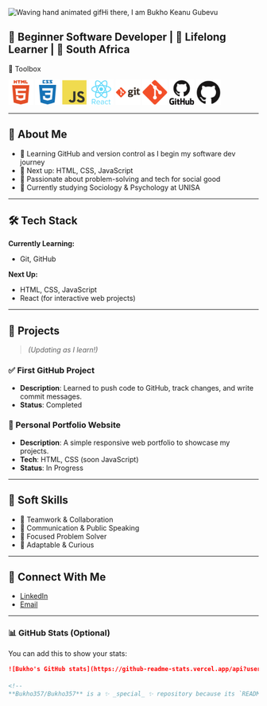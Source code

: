 
 <img src="https://raw.githubusercontent.com/nixin72/nixin72/master/wave.gif" 
         alt="Waving hand animated gif"
         height ="45"
         width="45" />Hi there, I am Bukho Keanu Gubevu
         
🌱 Beginner Software Developer | 🚀 Lifelong Learner | 📍 South Africa
---

🧰 Toolbox

<img src=https://github.com/devicons/devicon/blob/master/icons/html5/html5-plain-wordmark.svg   alt= "HTML logo" width="50"  height="50"/> <img src=https://github.com/devicons/devicon/blob/master/icons/css3/css3-plain-wordmark.svg  alt= "CSS logo" width="50"  height="50"/>  <img src=https://github.com/devicons/devicon/blob/master/icons/javascript/javascript-original.svg  alt= "JavaScript logo" width="50"  height="50"/> <img src=https://github.com/devicons/devicon/blob/master/icons/react/react-original-wordmark.svg  alt= "React logo" width="50"  height="50"/>  <img src=https://github.com/devicons/devicon/blob/master/icons/git/git-original-wordmark.svg  alt= "Git logo" width="50"  height="50"/>  <img src=https://github.com/devicons/devicon/blob/master/icons/git/git-original.svg  alt= "Git logo" width="50"  height="50"/>  <img src=https://github.com/devicons/devicon/blob/master/icons/github/github-original-wordmark.svg  alt= "Github logo" width="50"  height="50"/>  <img src=https://github.com/devicons/devicon/blob/master/icons/github/github-original.svg  alt= "Github logo" width="50"  height="50"/>

---

## 🎯 About Me

- 🔧 Learning GitHub and version control as I begin my software dev journey
- 🧠 Next up: HTML, CSS, JavaScript
- 🤖 Passionate about problem-solving and tech for social good
- 📝 Currently studying Sociology & Psychology at UNISA

---

## 🛠️ Tech Stack

**Currently Learning:**
- Git, GitHub

**Next Up:**
- HTML, CSS, JavaScript
- React (for interactive web projects)

---

## 📌 Projects

> *(Updating as I learn!)*

### ✅ First GitHub Project
- **Description**: Learned to push code to GitHub, track changes, and write commit messages.
- **Status**: Completed

### 🚧 Personal Portfolio Website
- **Description**: A simple responsive web portfolio to showcase my projects.
- **Tech**: HTML, CSS (soon JavaScript)
- **Status**: In Progress

---

## 💼 Soft Skills

- 🤝 Teamwork & Collaboration
- 📢 Communication & Public Speaking
- 🎯 Focused Problem Solver
- 🌱 Adaptable & Curious

---

## 🔗 Connect With Me

- [LinkedIn](https://linkedin.com/in/YOUR_USERNAME)
- [Email](mailto:YOUR_EMAIL@example.com)

---

### 📊 GitHub Stats (Optional)

You can add this to show your stats:
```markdown
![Bukho's GitHub stats](https://github-readme-stats.vercel.app/api?username=BukhoKeanu&show_icons=true&theme=github_dark)

<!--
**Bukho357/Bukho357** is a ✨ _special_ ✨ repository because its `README.md` (this file) appears on your GitHub profile.

